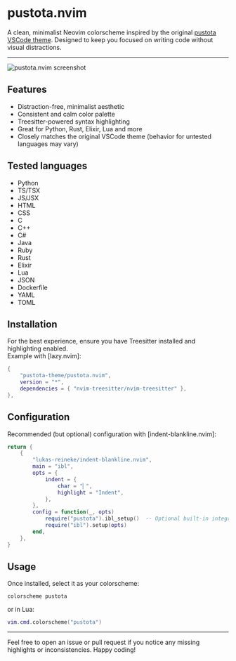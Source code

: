 # pustota.nvim

A clean, minimalist Neovim colorscheme inspired by the original [pustota VSCode theme](https://github.com/sobolevn/pustota). Designed to keep you focused on writing code without visual distractions.

--------------------------------------------------------------------------------
![pustota.nvim screenshot](https://raw.githubusercontent.com/igor-gorohovsky/pustota.nvim/master/assets/minimal.png)

## Features
- Distraction-free, minimalist aesthetic
- Consistent and calm color palette
- Treesitter-powered syntax highlighting
- Great for Python, Rust, Elixir, Lua and more
- Closely matches the original VSCode theme (behavior for untested languages may vary)

## Tested languages
- Python
- TS/TSX
- JS/JSX
- HTML
- CSS
- C
- C++
- C#
- Java
- Ruby
- Rust
- Elixir
- Lua
- JSON
- Dockerfile
- YAML
- TOML

## Installation
For the best experience, ensure you have Treesitter installed and highlighting enabled.  
Example with [lazy.nvim]:

```lua
{
    "pustota-theme/pustota.nvim",
    version = "*",
    dependencies = { "nvim-treesitter/nvim-treesitter" },
},
```

## Configuration
Recommended (but optional) configuration with [indent-blankline.nvim]:

```lua
return {
    {
        "lukas-reineke/indent-blankline.nvim",
        main = "ibl",
        opts = {
            indent = {
                char = "▏",
                highlight = "Indent",
            },
        },
        config = function(_, opts)
            require("pustota").ibl_setup()  -- Optional built-in integration
            require("ibl").setup(opts)
        end,
    },
}
```

## Usage
Once installed, select it as your colorscheme:

```vim
colorscheme pustota
```
or in Lua:
```lua
vim.cmd.colorscheme("pustota")
```

--------------------------------------------------------------------------------
Feel free to open an issue or pull request if you notice any missing highlights or inconsistencies. Happy coding!
